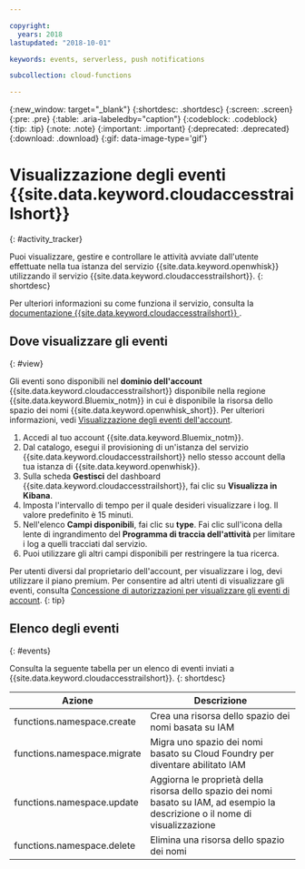 ```yaml
---

copyright:
  years: 2018
lastupdated: "2018-10-01"

keywords: events, serverless, push notifications

subcollection: cloud-functions

---
```


{:new_window: target="_blank"}
{:shortdesc: .shortdesc}
{:screen: .screen}
{:pre: .pre}
{:table: .aria-labeledby="caption"}
{:codeblock: .codeblock}
{:tip: .tip}
{:note: .note}
{:important: .important}
{:deprecated: .deprecated}
{:download: .download}
{:gif: data-image-type='gif'}


# Visualizzazione degli eventi {{site.data.keyword.cloudaccesstrailshort}}
{: #activity_tracker}

Puoi visualizzare, gestire e controllare le attività avviate dall'utente effettuate nella tua istanza del servizio {{site.data.keyword.openwhisk}} utilizzando il servizio {{site.data.keyword.cloudaccesstrailshort}}.
{: shortdesc}


Per ulteriori informazioni su come funziona il servizio, consulta la [documentazione {{site.data.keyword.cloudaccesstrailshort}} ](/docs/services/cloud-activity-tracker?topic=cloud-activity-tracker-getting-started).


## Dove visualizzare gli eventi
{: #view}

Gli eventi sono disponibili nel **dominio dell'account** {{site.data.keyword.cloudaccesstrailshort}} disponibile nella regione {{site.data.keyword.Bluemix_notm}} in cui è disponibile la risorsa dello spazio dei nomi {{site.data.keyword.openwhisk_short}}. Per ulteriori informazioni, vedi [Visualizzazione degli eventi dell'account](/docs/services/cloud-activity-tracker/how-to/manage-events-ui?topic=cloud-activity-tracker-view_acc_events).

1. Accedi al tuo account {{site.data.keyword.Bluemix_notm}}.
2. Dal catalogo, esegui il provisioning di un'istanza del servizio {{site.data.keyword.cloudaccesstrailshort}} nello stesso account della tua istanza di {{site.data.keyword.openwhisk}}.
3. Sulla scheda **Gestisci** del dashboard {{site.data.keyword.cloudaccesstrailshort}}, fai clic su **Visualizza in Kibana**.
4. Imposta l'intervallo di tempo per il quale desideri visualizzare i log. Il valore predefinito è 15 minuti.
5. Nell'elenco **Campi disponibili**, fai clic su **type**. Fai clic sull'icona della lente di ingrandimento del **Programma di traccia dell'attività** per limitare i log a quelli tracciati dal servizio.
6. Puoi utilizzare gli altri campi disponibili per restringere la tua ricerca.

Per utenti diversi dal proprietario dell'account, per visualizzare i log, devi utilizzare il piano premium. Per consentire ad altri utenti di visualizzare gli eventi, consulta [Concessione di autorizzazioni per visualizzare gli eventi di account](/docs/services/cloud-activity-tracker/how-to?topic=cloud-activity-tracker-grant_permissions#grant_permissions).
{: tip}


## Elenco degli eventi
{: #events}

Consulta la seguente tabella per un elenco di eventi inviati a {{site.data.keyword.cloudaccesstrailshort}}.
{: shortdesc}

<table>
  <thead>
    <tr>
      <th>Azione</th>
      <th>Descrizione</th>
    </tr>
  </thead>
  <tbody>
    <tr>
      <td>functions.namespace.create</td>
      <td>Crea una risorsa dello spazio dei nomi basata su IAM</td>
    </tr>
    <tr>
      <td>functions.namespace.migrate</td>
      <td>Migra uno spazio dei nomi basato su Cloud Foundry per diventare abilitato IAM</td>
    </tr>
    <tr>
      <td>functions.namespace.update</td>
      <td>Aggiorna le proprietà della risorsa dello spazio dei nomi basato su IAM, ad esempio la descrizione o il nome di visualizzazione</td>
    </tr>
    <tr>
      <td>functions.namespace.delete</td>
      <td>Elimina una risorsa dello spazio dei nomi</td>
    </tr>
  </tbody>
</table>
